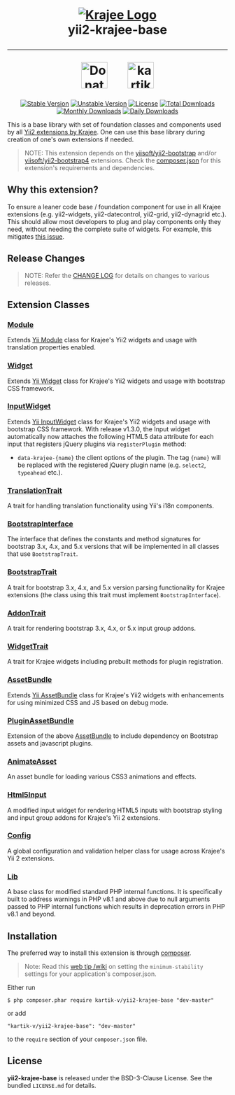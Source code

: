 <h1 align="center">
    <a href="http://demos.krajee.com" title="Krajee Demos" target="_blank">
        <img src="http://kartik-v.github.io/bootstrap-fileinput-samples/samples/krajee-logo-b.png" alt="Krajee Logo"/>
    </a>
    <br>
    yii2-krajee-base
    <hr>
    <a href="https://www.paypal.com/cgi-bin/webscr?cmd=_s-xclick&hosted_button_id=DTP3NZQ6G2AYU"
       title="Donate via Paypal" target="_blank"><img height="60" src="https://kartik-v.github.io/bootstrap-fileinput-samples/samples/donate.png" alt="Donate"/></a>
    &nbsp; &nbsp; &nbsp;
    <a href="https://www.buymeacoffee.com/kartikv" title="Buy me a coffee" ><img src="https://cdn.buymeacoffee.com/buttons/v2/default-yellow.png" height="60" alt="kartikv" /></a>
</h1>

<div align="center">

[![Stable Version](https://poser.pugx.org/kartik-v/yii2-krajee-base/v/stable)](https://packagist.org/packages/kartik-v/yii2-krajee-base)
[![Unstable Version](https://poser.pugx.org/kartik-v/yii2-krajee-base/v/unstable)](https://packagist.org/packages/kartik-v/yii2-krajee-base)
[![License](https://poser.pugx.org/kartik-v/yii2-krajee-base/license)](https://packagist.org/packages/kartik-v/yii2-krajee-base)
[![Total Downloads](https://poser.pugx.org/kartik-v/yii2-krajee-base/downloads)](https://packagist.org/packages/kartik-v/yii2-krajee-base)
[![Monthly Downloads](https://poser.pugx.org/kartik-v/yii2-krajee-base/d/monthly)](https://packagist.org/packages/kartik-v/yii2-krajee-base)
[![Daily Downloads](https://poser.pugx.org/kartik-v/yii2-krajee-base/d/daily)](https://packagist.org/packages/kartik-v/yii2-krajee-base)

</div>

This is a base library with set of foundation classes and components used by all [Yii2 extensions by Krajee](http://demos.krajee.com). One can use this base library during creation of one's own extensions if needed.

> NOTE: This extension depends on the [yiisoft/yii2-bootstrap](https://github.com/yiisoft/yii2-bootstrap) and/or [yiisoft/yii2-bootstrap4](https://github.com/yiisoft/yii2-bootstrap4) extensions. Check the [composer.json](https://github.com/kartik-v/yii2-krajee-base/blob/master/composer.json) for this extension's requirements and dependencies.

## Why this extension?
To ensure a leaner code base / foundation component for use in all Krajee extensions (e.g. yii2-widgets, yii2-datecontrol, yii2-grid, yii2-dynagrid etc.). This should allow most developers to plug and play components only they need, without needing the complete suite of widgets. For example, this mitigates [this issue](https://github.com/kartik-v/yii2-grid/issues/123).

## Release Changes

> NOTE: Refer the [CHANGE LOG](https://github.com/kartik-v/yii2-krajee-base/blob/master/CHANGE.md) for details on changes to various releases.

## Extension Classes

### [Module](https://github.com/kartik-v/yii2-krajee-base/blob/master/src/Module.php)
Extends [Yii Module](https://github.com/yiisoft/yii2/blob/master/framework/base/Module.php) class for Krajee's Yii2 widgets and usage with translation properties enabled.

### [Widget](https://github.com/kartik-v/yii2-krajee-base/blob/master/src/Widget.php)
Extends [Yii Widget](https://github.com/yiisoft/yii2/blob/master/framework/base/Widget.php) class for Krajee's Yii2 widgets and usage with bootstrap CSS framework.

### [InputWidget](https://github.com/kartik-v/yii2-krajee-base/blob/master/src/InputWidget.php)
Extends [Yii InputWidget](https://github.com/yiisoft/yii2/blob/master/framework/widgets/InputWidget.php) class for Krajee's Yii2 widgets and usage with bootstrap CSS framework. With release v1.3.0, the Input widget automatically now attaches the following HTML5 data attribute for each input that registers jQuery plugins via `registerPlugin` method:

- `data-krajee-{name}` the client options of the plugin. The tag `{name}` will be replaced with the registered jQuery plugin name (e.g. `select2`, `typeahead` etc.).

### [TranslationTrait](https://github.com/kartik-v/yii2-krajee-base/blob/master/src/TranslationTrait.php)
A trait for handling translation functionality using Yii's i18n components.

### [BootstrapInterface](https://github.com/kartik-v/yii2-krajee-base/blob/master/src/BootstrapInterface.php)
The interface that defines the constants and method signatures for bootstrap 3.x, 4.x, and 5.x versions that will be implemented in all classes that use `BootstrapTrait`.

### [BootstrapTrait](https://github.com/kartik-v/yii2-krajee-base/blob/master/src/BootstrapTrait.php)
A trait for bootstrap 3.x, 4.x, and 5.x version parsing functionality for Krajee extensions (the class using this trait must implement `BootstrapInterface`).

### [AddonTrait](https://github.com/kartik-v/yii2-krajee-base/blob/master/src/AddonTrait.php)
A trait for rendering bootstrap 3.x, 4.x, or 5.x input group addons.

### [WidgetTrait](https://github.com/kartik-v/yii2-krajee-base/blob/master/src/WidgetTrait.php)
A trait for Krajee widgets including prebuilt methods for plugin registration.

### [AssetBundle](https://github.com/kartik-v/yii2-krajee-base/blob/master/src/AssetBundle.php)
Extends [Yii AssetBundle](https://github.com/yiisoft/yii2/blob/master/framework/web/AssetBundle.php) class for Krajee's Yii2 widgets with enhancements for using minimized CSS and JS based on debug mode.

### [PluginAssetBundle](https://github.com/kartik-v/yii2-krajee-base/blob/master/src/PluginAssetBundle.php)
Extension of the above [AssetBundle](https://github.com/kartik-v/yii2-krajee-base/blob/master/src/AssetBundle.php) to include dependency on Bootstrap assets and javascript plugins.

### [AnimateAsset](https://github.com/kartik-v/yii2-krajee-base/blob/master/src/AnimateAsset.php)
An asset bundle for loading various CSS3 animations and effects.

### [Html5Input](https://github.com/kartik-v/yii2-krajee-base/blob/master/src/Html5Input.php)
A modified input widget for rendering HTML5 inputs with bootstrap styling and input group addons for Krajee's Yii 2 extensions.

### [Config](https://github.com/kartik-v/yii2-krajee-base/blob/master/src/Config.php)
A global configuration and validation helper class for usage across Krajee's Yii 2 extensions.

### [Lib](https://github.com/kartik-v/yii2-krajee-base/blob/master/src/Lib.php)
A base class for modified standard PHP internal functions. It is specifically built to address warnings in PHP v8.1 and above due to null arguments passed to PHP internal functions which results in deprecation errors in PHP  v8.1 and beyond.

## Installation

The preferred way to install this extension is through [composer](http://getcomposer.org/download/).

> Note: Read this [web tip /wiki](http://webtips.krajee.com/setting-composer-minimum-stability-application/) on setting the `minimum-stability` settings for your application's composer.json.

Either run

```
$ php composer.phar require kartik-v/yii2-krajee-base "dev-master"
```

or add

```
"kartik-v/yii2-krajee-base": "dev-master"
```

to the ```require``` section of your `composer.json` file.

## License

**yii2-krajee-base** is released under the BSD-3-Clause License. See the bundled `LICENSE.md` for details.